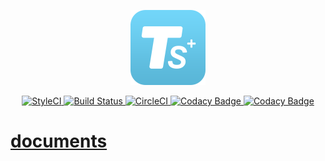 <p align="center"><img src=".github/plus.png"></p>
<p align="center">
    <!-- StyleCI -->
    <a href="https://styleci.io/repos/76627423">
        <img src="https://styleci.io/repos/76627423/shield?branch=master" alt="StyleCI" />
    </a>
    <!-- Build Status for travis-ci -->
    <a href="https://travis-ci.org/zhiyicx/thinksns-plus">
        <img src="https://travis-ci.org/zhiyicx/thinksns-plus.svg?branch=master" alt="Build Status" />
    </a>
    <!-- CircleCI -->
    <a href="https://circleci.com/gh/zhiyicx/thinksns-plus/tree/master">
        <img src="https://circleci.com/gh/zhiyicx/thinksns-plus/tree/master.svg?style=svg" alt="CircleCI" />
    </a>
    <!-- Codacy Badge -->
    <a href="https://www.codacy.com/app/shiweidu/thinksns-plus?utm_source=github.com&utm_medium=referral&utm_content=zhiyicx/thinksns-plus&utm_campaign=badger">
        <img src="https://api.codacy.com/project/badge/Grade/8320deaa80b8489f95fcedaae6df079d" alt="Codacy Badge" />
    </a>
    <a href="https://www.codacy.com/app/shiweidu/thinksns-plus?utm_source=github.com&utm_medium=referral&utm_content=zhiyicx/thinksns-plus&utm_campaign=Badge_Coverage">
        <img src="https://api.codacy.com/project/badge/Coverage/8320deaa80b8489f95fcedaae6df079d" alt="Codacy Badge" />
    </a>
</p>

# [documents](documents)